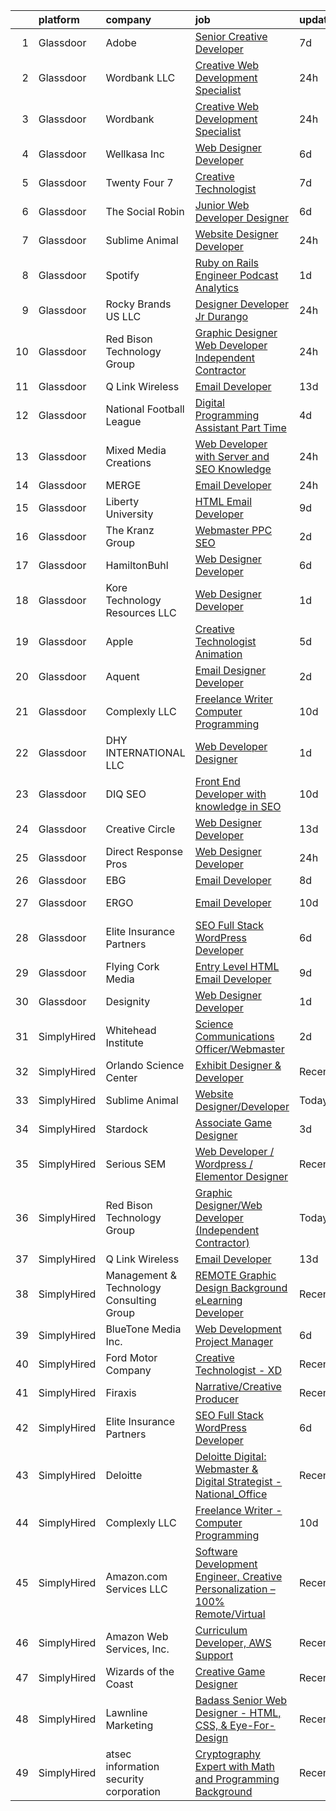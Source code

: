 

|    | platform    | company                                  | job                                                                                                                                                                                                                                                                                                                                                                                                                                                                                                                                                                                                                                                                                                                                                                                                                                                                                                                      | update_time   | location                  |
|---:|:------------|:-----------------------------------------|:-------------------------------------------------------------------------------------------------------------------------------------------------------------------------------------------------------------------------------------------------------------------------------------------------------------------------------------------------------------------------------------------------------------------------------------------------------------------------------------------------------------------------------------------------------------------------------------------------------------------------------------------------------------------------------------------------------------------------------------------------------------------------------------------------------------------------------------------------------------------------------------------------------------------------|:--------------|:--------------------------|
|  1 | Glassdoor   | Adobe                                    | [Senior Creative Developer](https://www.glassdoor.com/partner/jobListing.htm?pos=130&ao=1136043&s=58&guid=000001838d4a3a1592dd1029421e97c4&src=GD_JOB_AD&t=SR&vt=w&cs=1_431b006f&cb=1664522795979&jobListingId=1008155725647&jrtk=3-0-1ge6kkei6kf0s801-1ge6kkeirj4ig800-b4fdcebf8cc2d4bc-)                                                                                                                                                                                                                                                                                                                                                                                                                                                                                                                                                                                                                               | 7d            | New York, NY              |
|  2 | Glassdoor   | Wordbank LLC                             | [Creative Web Development Specialist](https://www.glassdoor.com/partner/jobListing.htm?pos=115&ao=1136043&s=58&guid=000001838d4a3a1592dd1029421e97c4&src=GD_JOB_AD&t=SR&vt=w&ea=1&cs=1_c8f2f774&cb=1664522795976&jobListingId=1008171320727&jrtk=3-0-1ge6kkei6kf0s801-1ge6kkeirj4ig800-c6c79f09952a0590-)                                                                                                                                                                                                                                                                                                                                                                                                                                                                                                                                                                                                                | 24h           | Denver, CO                |
|  3 | Glassdoor   | Wordbank                                 | [Creative Web Development Specialist](https://www.glassdoor.com/partner/jobListing.htm?pos=113&ao=1136043&s=58&guid=000001838d4a3a1592dd1029421e97c4&src=GD_JOB_AD&t=SR&vt=w&cs=1_620530a5&cb=1664522795976&jobListingId=1008172499957&jrtk=3-0-1ge6kkei6kf0s801-1ge6kkeirj4ig800-03a3dafd97bd46e7-)                                                                                                                                                                                                                                                                                                                                                                                                                                                                                                                                                                                                                     | 24h           | Denver, CO                |
|  4 | Glassdoor   | Wellkasa Inc                             | [Web Designer Developer](https://www.glassdoor.com/partner/jobListing.htm?pos=106&ao=1110586&s=58&guid=000001838d4a3a1592dd1029421e97c4&src=GD_JOB_AD&t=SR&vt=w&ea=1&cs=1_7cc9337f&cb=1664522795975&jobListingId=1008158726924&cpc=87034903B3AB482B&jrtk=3-0-1ge6kkei6kf0s801-1ge6kkeirj4ig800-64b475efa8964fbd--6NYlbfkN0BdDHiSlq2TKVYTvK036ioTcRDjelCKzvFOpLFiF--0iYywErtz7uGZ-92vhE2ktUvlq98-sndBfZrXxv_ocfrE0XFUVCaf35SpJWwfn1zYGc9UbipOHtfrKrjms-KJ8FQkoywJ2aZMAyeOhwh7wfN33fdYW0oT13cgoa1ojk533IT7nEGSQe3CdKHtaG8IrZdaYIdIFrbUDStWbtKS0MwSTm-uL9GlxupSTceLkMXqFrnI3htpv95FA1Zc7RRWuJM0dUAdKI9MQcSXCtI5FXfO_qyhszK2DQ0hiHq5w_UhdF17tvAwUm1CGPUbQz2AnBw1gmdy2yEkRcMRy9pZrhsnz0hZ856-VLFc81hLwoX6mgCbXfh9xaisVf73jz_BzEn6qDIOmJ93ogLPtY0-vhEXY1SonQgJER1I2WAI6PTrq4o-SDRcEEPfHSRMujkEAQoZaaGj_A-uj4cL51PV6RDmoRCAdsg9JkD-Ch5XstrHyf-cYYDAZRZJfvsz0sEeHrP6e5mZVvfPSA%3D%3D)                                            | 6d            | Scottsdale, AZ            |
|  5 | Glassdoor   | Twenty Four 7                            | [Creative Technologist](https://www.glassdoor.com/partner/jobListing.htm?pos=129&ao=1136043&s=58&guid=000001838d4a3a1592dd1029421e97c4&src=GD_JOB_AD&t=SR&vt=w&cs=1_ad9c39e4&cb=1664522795979&jobListingId=1008157562030&jrtk=3-0-1ge6kkei6kf0s801-1ge6kkeirj4ig800-0912aee557df3555-)                                                                                                                                                                                                                                                                                                                                                                                                                                                                                                                                                                                                                                   | 7d            | Portland, OR              |
|  6 | Glassdoor   | The Social Robin                         | [Junior Web Developer Designer](https://www.glassdoor.com/partner/jobListing.htm?pos=110&ao=1110586&s=58&guid=000001838d4a3a1592dd1029421e97c4&src=GD_JOB_AD&t=SR&vt=w&ea=1&cs=1_7a440640&cb=1664522795975&jobListingId=1008158385207&cpc=654405A9B1E0A9F5&jrtk=3-0-1ge6kkei6kf0s801-1ge6kkeirj4ig800-a4700ca198d49a1e--6NYlbfkN0BVEiCwtio_zq3mOGmhG3aHdQny94tlzy-k67z9IkphDraalBvzlH_uzJy8THcCVP2waJSd3yiwSETxdtK4p7WGdYe6iEdQIgLTJgRkgtmaAG-Ira_mL4q6O-3H-ODYq0f377Ah1rO660J0oLi7zvjCMqIM9s-nWo1gLlJP3or2dewY9edJ01451bpvce_yHEeSpHFta_gna7nsklrY1XgYa40qQC7jFLxw_sGvX7F5WIEtnZaJvaYJxGWUs7-ChhzsQdyYC0K-LfPUJdzwJ3636VzG3NoYLosehF34vjxTe-dk36AFXyQ3AEx9vxHN_Wq6zAQDm9zt_OGb04F9EendWJaKeg76YIk5bv6xknDokX19BYPLRYsQgkkbznK_UuD6kQ2znUgTOfDJitZObL1aq3cFDMzJu9n6zZAs5fSvtUL_OSLf9dzpLEE8SQv87G4s-yIqbnqkEhN-KVP_1YIq2UxkVUL4D5Lexm5eVRiArPpsqhzPqHDR0LNgDua6yA74tBnRaKqXRg%3D%3D)                                     | 6d            | Dallas, TX                |
|  7 | Glassdoor   | Sublime Animal                           | [Website Designer Developer](https://www.glassdoor.com/partner/jobListing.htm?pos=114&ao=1136043&s=58&guid=000001838d4a3a1592dd1029421e97c4&src=GD_JOB_AD&t=SR&vt=w&ea=1&cs=1_e3e6ac8b&cb=1664522795976&jobListingId=1008171544420&jrtk=3-0-1ge6kkei6kf0s801-1ge6kkeirj4ig800-f0681a40b79ee175-)                                                                                                                                                                                                                                                                                                                                                                                                                                                                                                                                                                                                                         | 24h           | Remote                    |
|  8 | Glassdoor   | Spotify                                  | [Ruby on Rails Engineer  Podcast Analytics](https://www.glassdoor.com/partner/jobListing.htm?pos=128&ao=1136043&s=58&guid=000001838d4a3a1592dd1029421e97c4&src=GD_JOB_AD&t=SR&vt=w&cs=1_1f5b4462&cb=1664522795979&jobListingId=1008169167338&jrtk=3-0-1ge6kkei6kf0s801-1ge6kkeirj4ig800-ab28ad23774ada37-)                                                                                                                                                                                                                                                                                                                                                                                                                                                                                                                                                                                                               | 1d            | New York, NY              |
|  9 | Glassdoor   | Rocky Brands US  LLC                     | [Designer Developer  Jr   Durango](https://www.glassdoor.com/partner/jobListing.htm?pos=125&ao=1136043&s=58&guid=000001838d4a3a1592dd1029421e97c4&src=GD_JOB_AD&t=SR&vt=w&cs=1_327eee39&cb=1664522795979&jobListingId=1008171506609&jrtk=3-0-1ge6kkei6kf0s801-1ge6kkeirj4ig800-30142eb6d244303e-)                                                                                                                                                                                                                                                                                                                                                                                                                                                                                                                                                                                                                        | 24h           | Nelsonville, OH           |
| 10 | Glassdoor   | Red Bison Technology Group               | [Graphic Designer Web Developer  Independent Contractor ](https://www.glassdoor.com/partner/jobListing.htm?pos=120&ao=1136043&s=58&guid=000001838d4a3a1592dd1029421e97c4&src=GD_JOB_AD&t=SR&vt=w&ea=1&cs=1_e0282a98&cb=1664522795976&jobListingId=1008171145371&jrtk=3-0-1ge6kkei6kf0s801-1ge6kkeirj4ig800-799d36e0647a86d9-)                                                                                                                                                                                                                                                                                                                                                                                                                                                                                                                                                                                            | 24h           | Remote                    |
| 11 | Glassdoor   | Q Link Wireless                          | [Email Developer](https://www.glassdoor.com/partner/jobListing.htm?pos=101&ao=1110586&s=58&guid=000001838d4a3a1592dd1029421e97c4&src=GD_JOB_AD&t=SR&vt=w&ea=1&cs=1_95addcfa&cb=1664522795974&jobListingId=1008145499494&cpc=3F4BEC3597F56A5D&jrtk=3-0-1ge6kkei6kf0s801-1ge6kkeirj4ig800-5acae6bc754706ba--6NYlbfkN0C1n-7uwLBmXreK9Hz04i1NaXR3ByHk8AHoFYtQOHcucujL0OejuP43GxcqxQKYyI1W-t8fCmKdoVAY_woidZTYObswFalwwu3_ZBaqOTgQTfoYV6OAR275QxWBvQtRt_08BsXQuZ6eSHeXgyrAJvQD2zODIrOOvmY3b8zt6W3mfgimadwcqXogSco_AI7Ry8Ofg4rX3XaNghV6hGh_-kbAk65P6BKUAl5nz4qRa6aFqKrVEjVNgsNmLoDK-Fhz2TZPKtTNBNkQ44zsBncDV9UzQXH3_7QX6m-nsV7IX7ME4XNh7BkwtPAXLwaeKZkkPXi19BwkIr6UMmp3QgW0bo7NPzYnhiMhvSA0rkb2pk6g_2EMIt5TUZNVNXnmhTIId6H2BG6M2tiCM7J4fN6Nkr0tsQiK_OGxhvWfY8jae0rr-9F45lsrz1kWMuVb5I2brI1U6W_o4ndYOjewZmCEC5xI7iH-2bEo5RzblWU1zjbsAaTQLkaVPNUaSFFbYegncN4mKGYmetgW4Q%3D%3D)                                                   | 13d           | Dania, FL                 |
| 12 | Glassdoor   | National Football League                 | [Digital Programming Assistant  Part Time ](https://www.glassdoor.com/partner/jobListing.htm?pos=123&ao=1136043&s=58&guid=000001838d4a3a1592dd1029421e97c4&src=GD_JOB_AD&t=SR&vt=w&cs=1_ea54389a&cb=1664522795979&jobListingId=1008161256167&jrtk=3-0-1ge6kkei6kf0s801-1ge6kkeirj4ig800-5ba1340aa63e7d84-)                                                                                                                                                                                                                                                                                                                                                                                                                                                                                                                                                                                                               | 4d            | Inglewood, CA             |
| 13 | Glassdoor   | Mixed Media Creations                    | [Web Developer with Server and SEO Knowledge](https://www.glassdoor.com/partner/jobListing.htm?pos=124&ao=1136043&s=58&guid=000001838d4a3a1592dd1029421e97c4&src=GD_JOB_AD&t=SR&vt=w&ea=1&cs=1_6c29af5b&cb=1664522795979&jobListingId=1008171604899&jrtk=3-0-1ge6kkei6kf0s801-1ge6kkeirj4ig800-c475aacd3b6c921d-)                                                                                                                                                                                                                                                                                                                                                                                                                                                                                                                                                                                                        | 24h           | Remote                    |
| 14 | Glassdoor   | MERGE                                    | [Email Developer](https://www.glassdoor.com/partner/jobListing.htm?pos=117&ao=1136043&s=58&guid=000001838d4a3a1592dd1029421e97c4&src=GD_JOB_AD&t=SR&vt=w&cs=1_7929dfad&cb=1664522795976&jobListingId=1008171055566&jrtk=3-0-1ge6kkei6kf0s801-1ge6kkeirj4ig800-965ae768e3e6e0d5-)                                                                                                                                                                                                                                                                                                                                                                                                                                                                                                                                                                                                                                         | 24h           | Denver, CO                |
| 15 | Glassdoor   | Liberty University                       | [HTML Email Developer](https://www.glassdoor.com/partner/jobListing.htm?pos=103&ao=1110586&s=58&guid=000001838d4a3a1592dd1029421e97c4&src=GD_JOB_AD&t=SR&vt=w&ea=1&cs=1_65ae6dbd&cb=1664522795975&jobListingId=1008151666447&cpc=8795CF9063CD573D&jrtk=3-0-1ge6kkei6kf0s801-1ge6kkeirj4ig800-03f53513057877f3--6NYlbfkN0DHcE3Yf712Agg8ZUXPGnqUMnlB1FJ9ngFGtC1q6_ct6MWlnKqlMTtVGixI92paWSuDYXUyQe_64BfCn8KF_3C96MVvzeGRhxw6z5b6qEmOgiZwOYmI0xeitNxYHnJPJYcvuNwQpA5Tu-nP56s8N1U8FD5-TrOwJ6r9wrLiTwJ0dhToQ2xlqjxmM0APfqExfgUy4F6Xo9Y3ZGSae9QDoI5zWlqvSgxjejaZf4FpAO_abgViZyPrfyR4NjXcr20jG-nf2KLAeGVgWqffMu7C6ycg2-VKgM2xTIXs_Iji8x_s20tjCYm0lROcbI1y3AU2L5z6jUG2BOEietRMJ4G4zfFGkjP03h4Y5aK728tD9yVvHYkeXOxb54lGsDapE7PdVXPy6VMSYoNfVxs7Hx8okqVsCdfxTrv2oB2I1wXkJbEmV2x7iCP4gi1GO6t5nKMjE4Me1yQACUQA78AFTXcgztT_IwMACy-Lz9yJviuudCOTg33YCXrbvyE-48Dn9i1Z8p8%3D)                                                            | 9d            | Remote                    |
| 16 | Glassdoor   | The Kranz Group                          | [Webmaster   PPC   SEO](https://www.glassdoor.com/partner/jobListing.htm?pos=118&ao=1136043&s=58&guid=000001838d4a3a1592dd1029421e97c4&src=GD_JOB_AD&t=SR&vt=w&ea=1&cs=1_8d3230f3&cb=1664522795976&jobListingId=1008165010724&jrtk=3-0-1ge6kkei6kf0s801-1ge6kkeirj4ig800-d6a75ba9a9a9c038-)                                                                                                                                                                                                                                                                                                                                                                                                                                                                                                                                                                                                                              | 2d            | Remote                    |
| 17 | Glassdoor   | HamiltonBuhl                             | [Web Designer Developer](https://www.glassdoor.com/partner/jobListing.htm?pos=105&ao=1110586&s=58&guid=000001838d4a3a1592dd1029421e97c4&src=GD_JOB_AD&t=SR&vt=w&ea=1&cs=1_192bccbb&cb=1664522795975&jobListingId=1008158597606&cpc=8507CEB59E1C6AFB&jrtk=3-0-1ge6kkei6kf0s801-1ge6kkeirj4ig800-85490882144fd161--6NYlbfkN0CsvGRZbeWXy7T_FdI8kH1f0ZYakdqkbhVCS9dk-U2LcbO7TWKGV0_G2dU5JZ-MBi8Mb8JCsb10BlTzXqxx61ZtwYGwEh_YY3aOydQ3YrOSZwQG39k8QbUx3F7BcnXSBIhmZUOEGtc9dVgL2PIjY2VdyquHx2Gr_6a1X8bbPRdEZe99aTmirVMrK2BLHYiJLSjCO1AgVVehU0obZkW-06NiOBEtlkECWDsPGx4ZeGlbPVql73hQcbskNnHnWDRHgKsstbOVuHkvSiBPmHtWDP1gUZXZXuKsiM0Cgji9Pc8-jtnxnkv50MVt-eUpxLNztLhs_Y6J8ZejNP9Xif0rlmfqPc_U1Gz-mw4YtnIX-7VwGVh6gvpEMAUB4aE6VZZKK8iWxZ-xOJJnkveGO1TRazJmF-h2v_IGJX3Z70Ai4kk8imCCs5FZf8iYJ8Gmbbdq8s0-OJF5gbYOv0LmvThXdnwoU74IcfuS3Jpbvp6cssH9D_tT_Lqfqz3QIWr_SXxPMlG6k1AmrtxuCg%3D%3D)                                            | 6d            | Fairfield, NJ             |
| 18 | Glassdoor   | Kore Technology Resources  LLC           | [Web Designer Developer](https://www.glassdoor.com/partner/jobListing.htm?pos=107&ao=1110586&s=58&guid=000001838d4a3a1592dd1029421e97c4&src=GD_JOB_AD&t=SR&vt=w&ea=1&cs=1_4b3abf31&cb=1664522795975&jobListingId=1008168463791&cpc=235F38378B0CF412&jrtk=3-0-1ge6kkei6kf0s801-1ge6kkeirj4ig800-d99799034ddfdec0--6NYlbfkN0Dx3r3E47sSe5bB3PIy1uzBZvlB7xy2NhfhZMlxQTsxrAQD8T1sSXSY8Rvdj3_bO-JcrwrlPRkVWt-OYtuHFfH5uDGKVFsD87ESD834f4rUqh0pVxUTQIaidqLsggl-BXlEEx722qIdsF-wX37nh6cO0YuXnQVImALmluIcCr8Q1CVAI49k3Jz8zy13cuv5UMZkmyFVnG66b5p5CM4aIKyQvMhSFVi-0hFmy7D7CD4HBV6qdeNQd1hLIzbeeEhrTfoDjtNtL6VBhRg-615BoqjMotRT9TOCTZ8858miGiGNu2pqMH6DCVTJ56a8V4a5b0AWjZoQDJfXAzS-iLjVH1Fy_s78olFDjn6ESPZF2H6dxF4_oZ3ynelj7b6ajCg8CK5OEFz2lqCRXlHPdZT88gkoEiA_-0NIJ03qsKUnKCOIVKrn8Ji0kO3IhQb_QfRsfj61XdZ5mn9EK4fM03xkOVTudHek8pSuRjqv889ySGBNno3WtAv-oeiFXczHTdOiy0kZUnbwNbs-xg%3D%3D)                                            | 1d            | Pittsburgh, PA            |
| 19 | Glassdoor   | Apple                                    | [Creative Technologist   Animation](https://www.glassdoor.com/partner/jobListing.htm?pos=116&ao=1136043&s=58&guid=000001838d4a3a1592dd1029421e97c4&src=GD_JOB_AD&t=SR&vt=w&cs=1_1cb49126&cb=1664522795976&jobListingId=1008160218699&jrtk=3-0-1ge6kkei6kf0s801-1ge6kkeirj4ig800-fbd191514e7d56a8-)                                                                                                                                                                                                                                                                                                                                                                                                                                                                                                                                                                                                                       | 5d            | Cupertino, CA             |
| 20 | Glassdoor   | Aquent                                   | [Email Designer   Developer](https://www.glassdoor.com/partner/jobListing.htm?pos=112&ao=1110586&s=58&guid=000001838d4a3a1592dd1029421e97c4&src=GD_JOB_AD&t=SR&vt=w&cs=1_f11b343f&cb=1664522795975&jobListingId=1008166262011&cpc=9908D8D4413DBB8A&jrtk=3-0-1ge6kkei6kf0s801-1ge6kkeirj4ig800-622daec645d04420--6NYlbfkN0DMrcEu7yrtATojKJA7cEzGQ3FdRGWLh0CZQInL4ECGI9gD0Wolx9R2v-Aex0-GK041Xi4dp_6ULFO3w_3LjU2BMF0LvuMsSSgW2c2SrVk5hdgSQpFu_tq878gARf3FLqSuPRG17dymVYsAydq41QtQqFJ_aWvMga7qWcq_H2p5jMxIB0-HhPiFmbYQ1lNjBVHghIcm3_kC9mcXMSciXaVc1l-kiGA9nGs2ID5wlxa7yG78CNQkY4Y3sofTMJTD_psw6Ud7chk1clOSP2m1_7Y5ZfYOEfE7droSl4GZMItlBAgQSEhJpPecwbOn8WMVgt8l8IPly4cEieKYlXVu5ghjVZLdyvkJLdNvNrnw_mfGTw5P-qUaOGhDjiGmfK1tUrv3DU1y8BvhRQnEbcUHjfjSPDh3KCC0bWWM4mpxkwRTgikO9C42B1449Xh5DtYboefsq3HZim9rBA%3D%3D)                                                                                                             | 2d            | Richmond, VA              |
| 21 | Glassdoor   | Complexly LLC                            | [Freelance Writer   Computer Programming](https://www.glassdoor.com/partner/jobListing.htm?pos=127&ao=1136043&s=58&guid=000001838d4a3a1592dd1029421e97c4&src=GD_JOB_AD&t=SR&vt=w&ea=1&cs=1_2c508018&cb=1664522795979&jobListingId=1008149083645&jrtk=3-0-1ge6kkei6kf0s801-1ge6kkeirj4ig800-e802d53aa082f901-)                                                                                                                                                                                                                                                                                                                                                                                                                                                                                                                                                                                                            | 10d           | Remote                    |
| 22 | Glassdoor   | DHY INTERNATIONAL LLC                    | [Web Developer Designer](https://www.glassdoor.com/partner/jobListing.htm?pos=109&ao=1110586&s=58&guid=000001838d4a3a1592dd1029421e97c4&src=GD_JOB_AD&t=SR&vt=w&ea=1&cs=1_0bc5b97a&cb=1664522795975&jobListingId=1008168077462&cpc=451933188B21919D&jrtk=3-0-1ge6kkei6kf0s801-1ge6kkeirj4ig800-1a5e4fa3e12341dc--6NYlbfkN0D788tVLZnHYB2JKTLmCXo4PydfvtZKcdbYx6lxKaz3IlftlMCfsI1zAt_-TLVgxMF5z96zPYuNRhJhAbnygqwNwI6ZmUvbYDNH3mqctEki1KyS1BSVSplvI0LQuHsKydrERtTfS7l5Kf3yU1BfLgx6hgKJTy2eBISfiLP66AiuAScTcINeagKQ4AwMFuAmmIcId87Ab2MmZSzDGNppgpLZ5ioKr99arLmmaRxK48W0hLGsWFYsVH5pWZOM2ehplCHRfSXA63PKDtsjJNnEu2-YoPnJHm1QzuUgs9XSWXZPykkl82VsXEWUS7VT9r6PKEFrWnozDM6aic8wqOsSfJS39Nb5zlhPgDaJJtDwTdJRvMR4Es1wGk1eaKuIGpDehIwCeYUkdzEmvoFGKGL5579oVa2SdZrPNbXrNsfQvQ3zQ5oIo7JXfMuhVHVp5v6Bk8qjj-saPJNxf9Q9aARluXEWDe_AE97-tF-CXe-6stZL2rGpDr1u6GpRD7pxZd6knps%3D)                                                          | 1d            | Long Island City, NY      |
| 23 | Glassdoor   | DIQ SEO                                  | [Front End Developer with knowledge in SEO](https://www.glassdoor.com/partner/jobListing.htm?pos=122&ao=1136043&s=58&guid=000001838d4a3a1592dd1029421e97c4&src=GD_JOB_AD&t=SR&vt=w&ea=1&cs=1_26c04cf0&cb=1664522795978&jobListingId=1008149803097&jrtk=3-0-1ge6kkei6kf0s801-1ge6kkeirj4ig800-ee95c5c2ad66a98d-)                                                                                                                                                                                                                                                                                                                                                                                                                                                                                                                                                                                                          | 10d           | Remote                    |
| 24 | Glassdoor   | Creative Circle                          | [Web Designer   Developer](https://www.glassdoor.com/partner/jobListing.htm?pos=111&ao=1110586&s=58&guid=000001838d4a3a1592dd1029421e97c4&src=GD_JOB_AD&t=SR&vt=w&cs=1_f290dda5&cb=1664522795975&jobListingId=1008144518073&cpc=AC285F3A3ECA6BB0&jrtk=3-0-1ge6kkei6kf0s801-1ge6kkeirj4ig800-509f68923e5c071b--6NYlbfkN0BPwlZa85gbT4Q3XYQoU_uQn0Qmw9zd_9UNfmcwtqAVud1yvyq1Z4UAlx1bxhDUi3IylK4O56pvEW6nbq40hYO2z1Zqn6T_tUYXwOh7VB0bbJVVxeqDOCJla6Nk70emjPvRumMlH-6lYRvkogN5p-649NG-Yh8cwCHV7E95Ji0fYO2nTqly6KJO8vIyknYqgM_Bnmy9iJ_eUJYmOPmIvZtvFwyDB5MHQ2wK0JKDgg1qWlTzhM6Q3SVbdBM2bcoNtz-hl7gNEOTtIBjcW3kwWLYjmvEVa7wdgBj7M8d_LTky6jZTDjXJIFpRF9UgmBi56AsRkVUM-vaYbwPc5oCFmYjBAs8udR1gTeDYTTz1iuCk691D5ss9N_EMYfJOqk2hmyC1TzlhUqv9XKJQHsr5VFvIIuhuJas4NEIDXRlK_rwFDpIUjM8XOmynxYRGw0Yu-Auk-Mngx287Nuzg63c7xaAty6tcuhnXY8HCS35XaJSH3P1m0KEmNDmXRsIsoyW0qyEfaBIyX2S5Ag%3D%3D)                                               | 13d           | Irving, TX                |
| 25 | Glassdoor   | Direct Response Pros                     | [Web Designer Developer](https://www.glassdoor.com/partner/jobListing.htm?pos=108&ao=1110586&s=58&guid=000001838d4a3a1592dd1029421e97c4&src=GD_JOB_AD&t=SR&vt=w&ea=1&cs=1_1ab35cb2&cb=1664522795975&jobListingId=1008171711983&cpc=723ADC3DFE402989&jrtk=3-0-1ge6kkei6kf0s801-1ge6kkeirj4ig800-6fca22d9360f4209--6NYlbfkN0BzyIYrTMR_AjNKh_kvAG8N613gtHPANQ3sdLTkrtBd-8karw_UYrYBjbBYbyiHKK0dGIQVaxyM8si7W5UpmK_HjIuAaH5ap2au1XQUdCX735tEgxeISR4A-lL_EFNmbj4IHj87YKvJeZTCYp6uxFZDcygWKrNHbA8xBLNzqsyImMYc0UDntqn2WYjupi6bEzPi2nMzZ6b36QhBKYfAGK2bL1x88T0AldciJt_30Adc3TxGrFuAWzFpftJCdHsFWKJPZQVwgme_ADleZmWn1wE2PtWMSqlVwsOr72bYNPNbJYgk1KLfVKc2hgphal9T4YAmaN4Eg13uRgcXtpIbMKNP2MRmDrOlwhD4-OawAXqgm16YsxWzpZASRpshG0dnfKu0A-pPCciz8awjqsWQOkdMZIhrl-Q2qF3W7zgGg0YLsBsj-zXbFd_gjqsuxRVO0o-jDbVPzw0e84WH9c7gQIP4elVxkGZSEbc-gVlYd9iHyWoRPsGUyohzzYML5XuEBSVdiG4raEPHBg%3D%3D)                                            | 24h           | Delray Beach, FL          |
| 26 | Glassdoor   | EBG                                      | [Email Developer](https://www.glassdoor.com/partner/jobListing.htm?pos=104&ao=1110586&s=58&guid=000001838d4a3a1592dd1029421e97c4&src=GD_JOB_AD&t=SR&vt=w&ea=1&cs=1_7af7f4e0&cb=1664522795975&jobListingId=1008155179878&cpc=8CDBB1EC89CF7160&jrtk=3-0-1ge6kkei6kf0s801-1ge6kkeirj4ig800-0cf2d650b1241a42--6NYlbfkN0CGHq1MJnkK8F4V1fAcTx22M1KbVuTsSK4uMyV0HySEDY2sob4WxX3sNiaM8dxrRRI4PWW4nk64U5LS0ksKGxjRfcxXonHEntuje1qEiuY8JipbLCUpMIGyRwnJe74w7o_Umpouq2heJbYzv_zhvgTJuGHP7gCijAgVulDxgkyEBKJI_CCzX466xUpCPsnkPZOiGtaZ2CI65dRpwVWBFcus8DzwLtGWHw5PwoP17qeUsYPtDvkmMfDhEXLv-Xr5jxetnV_X55bKEzvtA6P_2df3m8QPgX1F54j0TEc7lJxAqH3muMdqopQHmS8eJ67TVDDn-2iJ2mtkCFh1MI-8f_6Jth0jIQugzxX7SvjTYuI2yxi6eH2TfLBAGI-sXQblm8EB6d4ftvriFY6uqrW5hgUYB3hpsTxdUZ3lxyosO2LwINZkl2lwjr_9-EFWvd7Q-egYmgfCdciABs0sp64kihixy9XmYH1qEl99qZZGz_JExc8kfvgqWT3m874eetDjZixPpfBIzz20Rrd4rupGoqDBKMD_I0Dh0XYcFm5wdBlqmejuOA9Qnhvjv7p4h_IyQKY%3D) | 8d            | Miami, FL                 |
| 27 | Glassdoor   | ERGO                                     | [Email Developer](https://www.glassdoor.com/partner/jobListing.htm?pos=121&ao=1136043&s=58&guid=000001838d4a3a1592dd1029421e97c4&src=GD_JOB_AD&t=SR&vt=w&ea=1&cs=1_e4122172&cb=1664522795976&jobListingId=1008149160717&jrtk=3-0-1ge6kkei6kf0s801-1ge6kkeirj4ig800-d3a7b0f5214460bb-)                                                                                                                                                                                                                                                                                                                                                                                                                                                                                                                                                                                                                                    | 10d           | New York, NY              |
| 28 | Glassdoor   | Elite Insurance Partners                 | [SEO Full Stack WordPress Developer](https://www.glassdoor.com/partner/jobListing.htm?pos=102&ao=1110586&s=58&guid=000001838d4a3a1592dd1029421e97c4&src=GD_JOB_AD&t=SR&vt=w&ea=1&cs=1_7b8c9599&cb=1664522795974&jobListingId=1008158190005&cpc=6BF42D0955AE9A34&jrtk=3-0-1ge6kkei6kf0s801-1ge6kkeirj4ig800-a0ea9245d6fa4c82--6NYlbfkN0B4jp5mfsiLEiFpPCxOna81i2z6rJx9ZIZWhVZJ6SFnYXCWJwwq39Svy5SwSHXL2CDEWkrfSIEY8rD4Kf7vONLJXSv1Oo2u736C5bxpelPlGVSoiTMe03Fob9AlcWAREJIAC9c8n53pLR62aGQfxVorOh5ZWjsD5KTctigLkjCy8siiZWO94SHQ1MP3sGNr5mS8-EJyA7Xm0JJWMSMMpaitxO8fefV6nrisDgtcLXR-BlGZg6NyWqedhpml7xffKbUofzUqJRsV7aAlWMRQ_8Ehn0jpWvOSZXKg5UUYsnLW_9EOUX2YfVQ89C19craRSmeGxBD9rXSOdp3cpTym2ufDJ_ctZzq_gz_4D6W0YBqnRnYovilU0tJ_G1bx4XXZ-ifj_dYyJQepZxx5f3Syu84pGU9bdewW4HneNz7qbkW6nzTZjOoENvF5sQ3N_EFAJhpsirT5L5zpTOEZSeBkdV2xpezu6moO6lhU8PyraiWr8gUWXehjhvD2j_wGGGdOJi3Grd5ACBYuwlUj7NSj3WWN)                            | 6d            | Remote                    |
| 29 | Glassdoor   | Flying Cork Media                        | [Entry Level HTML Email Developer](https://www.glassdoor.com/partner/jobListing.htm?pos=126&ao=1136043&s=58&guid=000001838d4a3a1592dd1029421e97c4&src=GD_JOB_AD&t=SR&vt=w&cs=1_b9454852&cb=1664522795979&jobListingId=1008152841850&jrtk=3-0-1ge6kkei6kf0s801-1ge6kkeirj4ig800-41bf9f4e9999314a-)                                                                                                                                                                                                                                                                                                                                                                                                                                                                                                                                                                                                                        | 9d            | Pittsburgh, PA            |
| 30 | Glassdoor   | Designity                                | [Web Designer Developer](https://www.glassdoor.com/partner/jobListing.htm?pos=119&ao=1136043&s=58&guid=000001838d4a3a1592dd1029421e97c4&src=GD_JOB_AD&t=SR&vt=w&ea=1&cs=1_7578941e&cb=1664522795976&jobListingId=1008168777340&jrtk=3-0-1ge6kkei6kf0s801-1ge6kkeirj4ig800-35c27d05ffd76b06-)                                                                                                                                                                                                                                                                                                                                                                                                                                                                                                                                                                                                                             | 1d            | Remote                    |
| 31 | SimplyHired | Whitehead Institute                      | [Science Communications Officer/Webmaster](https://www.simplyhired.com/job/zTeP-7vQjHBHjhIlO625u3ZIvmb4wC7QZhiY36dXLxow8pUehdMYlg?q=creative+programmer)                                                                                                                                                                                                                                                                                                                                                                                                                                                                                                                                                                                                                                                                                                                                                                 | 2d            | Cambridge, MA             |
| 32 | SimplyHired | Orlando Science Center                   | [Exhibit Designer & Developer](https://www.simplyhired.com/job/JpuP0DVPATVwH0-XnxFsc8nJ-z6kfBqXsh9luvt7lVv6oPB3kNfQcg?q=creative+programmer)                                                                                                                                                                                                                                                                                                                                                                                                                                                                                                                                                                                                                                                                                                                                                                             | Recently      | Orlando, FL               |
| 33 | SimplyHired | Sublime Animal                           | [Website Designer/Developer](https://www.simplyhired.com/job/CDuXwPf3gtRpF2_OLnI2AbtLxSYWbEX2LrkeTTONjL_ZJ0rC6PuTDw?q=creative+programmer)                                                                                                                                                                                                                                                                                                                                                                                                                                                                                                                                                                                                                                                                                                                                                                               | Today         | Remote                    |
| 34 | SimplyHired | Stardock                                 | [Associate Game Designer](https://www.simplyhired.com/job/EfxXooYL9yQ4fTQBXbn8W7C1CYyrJTt8cEL6ZgebYPtIAoFJDW__Rg?q=creative+programmer)                                                                                                                                                                                                                                                                                                                                                                                                                                                                                                                                                                                                                                                                                                                                                                                  | 3d            | Plymouth, MI              |
| 35 | SimplyHired | Serious SEM                              | [Web Developer / Wordpress / Elementor Designer](https://www.simplyhired.com/job/aCf_9_ugq9Xy9HyGkNLILKPG6qCWF7PUYz5r9eHDEN88XxCoYc1qPA?q=creative+programmer)                                                                                                                                                                                                                                                                                                                                                                                                                                                                                                                                                                                                                                                                                                                                                           | Recently      | Remote                    |
| 36 | SimplyHired | Red Bison Technology Group               | [Graphic Designer/Web Developer (Independent Contractor)](https://www.simplyhired.com/job/UbXt7iMUI_1dCuBUn9TdYrGv8eby8DrQ1_szGWGDgN9rN3fa-Ik_hw?q=creative+programmer)                                                                                                                                                                                                                                                                                                                                                                                                                                                                                                                                                                                                                                                                                                                                                  | Today         | Remote                    |
| 37 | SimplyHired | Q Link Wireless                          | [Email Developer](https://www.simplyhired.com/job/ERKBckmKU_GUZZ9ZCs_7FwORMR8lo-YumrmsSyex9sX_19dVAO-IYQ?q=creative+programmer)                                                                                                                                                                                                                                                                                                                                                                                                                                                                                                                                                                                                                                                                                                                                                                                          | 13d           | Dania, FL                 |
| 38 | SimplyHired | Management & Technology Consulting Group | [REMOTE Graphic Design Background eLearning Developer](https://www.simplyhired.com/job/L4wQ1NKQRERsho4Q7vsICiLlZIHIc0C2ZNDKmJgVnzZF9SYTgS7iQg?q=creative+programmer)                                                                                                                                                                                                                                                                                                                                                                                                                                                                                                                                                                                                                                                                                                                                                     | Recently      | Raleigh, NC +24 locations |
| 39 | SimplyHired | BlueTone Media Inc.                      | [Web Development Project Manager](https://www.simplyhired.com/job/nXy6fxBVei7vGDFBON_uI4qkRcJfnu4HMs9hgq5gzDzrviiEtezhAA?q=creative+programmer)                                                                                                                                                                                                                                                                                                                                                                                                                                                                                                                                                                                                                                                                                                                                                                          | 6d            | Wilmington, NC            |
| 40 | SimplyHired | Ford Motor Company                       | [Creative Technologist - XD](https://www.simplyhired.com/job/PcUh0oqEiLp2IXv9RvVJvz4SPCMUfyX978lETzyLC5lETc35Ik6p9Q?q=creative+programmer)                                                                                                                                                                                                                                                                                                                                                                                                                                                                                                                                                                                                                                                                                                                                                                               | Recently      | Michigan                  |
| 41 | SimplyHired | Firaxis                                  | [Narrative/Creative Producer](https://www.simplyhired.com/job/YZHsKd0iaVIiMkktLCt5yWjaMqDbEVIhkUk2KHSUENYUKaegeoAHbA?q=creative+programmer)                                                                                                                                                                                                                                                                                                                                                                                                                                                                                                                                                                                                                                                                                                                                                                              | Recently      | Maryland City, MD         |
| 42 | SimplyHired | Elite Insurance Partners                 | [SEO Full Stack WordPress Developer](https://www.simplyhired.com/job/24lnphZHtgQjs-2nwAREX6KcW7DkjicIN4kTAfUOIii4Ro8DjnejQw?q=creative+programmer)                                                                                                                                                                                                                                                                                                                                                                                                                                                                                                                                                                                                                                                                                                                                                                       | 6d            | Remote                    |
| 43 | SimplyHired | Deloitte                                 | [Deloitte Digital: Webmaster & Digital Strategist - National_Office](https://www.simplyhired.com/job/qe1FSHEHnqjuBtvuc9CMu-iigRN8hP-WSTjGkoNqVqGiv5lr6d_4Ng?q=creative+programmer)                                                                                                                                                                                                                                                                                                                                                                                                                                                                                                                                                                                                                                                                                                                                       | Recently      | Sacramento, CA            |
| 44 | SimplyHired | Complexly LLC                            | [Freelance Writer - Computer Programming](https://www.simplyhired.com/job/evl59kfFllgZp6l9IsZUXLVDtE9hBNYGkXvqVq8eLn3KtP6orj4i1g?q=creative+programmer)                                                                                                                                                                                                                                                                                                                                                                                                                                                                                                                                                                                                                                                                                                                                                                  | 10d           | Remote                    |
| 45 | SimplyHired | Amazon.com Services LLC                  | [Software Development Engineer, Creative Personalization – 100% Remote/Virtual](https://www.simplyhired.com/job/gdDy5yOnIBoKGIBXVsUuwYxvaeJ8hsoIc484IsmcNzEfmcxq5x7Clw?q=creative+programmer)                                                                                                                                                                                                                                                                                                                                                                                                                                                                                                                                                                                                                                                                                                                            | Recently      | Illinois                  |
| 46 | SimplyHired | Amazon Web Services, Inc.                | [Curriculum Developer, AWS Support](https://www.simplyhired.com/job/VJ2mxpB_C3RiZ9WEdGHt_L8L7tDgh2uUlbSQc1Inzt2mb5hjGzhRXQ?q=creative+programmer)                                                                                                                                                                                                                                                                                                                                                                                                                                                                                                                                                                                                                                                                                                                                                                        | Recently      | Remote                    |
| 47 | SimplyHired | Wizards of the Coast                     | [Creative Game Designer](https://www.simplyhired.com/job/3U5NPAcld9zZ3VOc-NItCD-NzNvgqaZqPjmcmGZRZsaeN5WygOP2eA?q=creative+programmer)                                                                                                                                                                                                                                                                                                                                                                                                                                                                                                                                                                                                                                                                                                                                                                                   | Recently      | Renton, WA                |
| 48 | SimplyHired | Lawnline Marketing                       | [Badass Senior Web Designer - HTML, CSS, & Eye-For-Design](https://www.simplyhired.com/job/4LeYlf-Zfp_YILjmdpUi16aXIp6Nrjf_AWhmFXhaAek2VFqdj_u4zQ?q=creative+programmer)                                                                                                                                                                                                                                                                                                                                                                                                                                                                                                                                                                                                                                                                                                                                                 | Recently      | Tampa, FL                 |
| 49 | SimplyHired | atsec information security corporation   | [Cryptography Expert with Math and Programming Background](https://www.simplyhired.com/job/H4LrizoSMHHFHvKYc5LIh388etghgRsELUiSMRnwKFjlydQJ6vl85Q?q=creative+programmer)                                                                                                                                                                                                                                                                                                                                                                                                                                                                                                                                                                                                                                                                                                                                                 | Recently      | Austin, TX                |